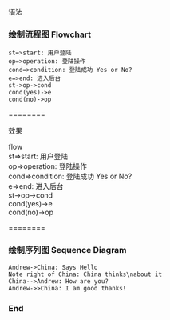 语法

### 绘制流程图 Flowchart

```flow
st=>start: 用户登陆
op=>operation: 登陆操作
cond=>condition: 登陆成功 Yes or No?
e=>end: 进入后台
st->op->cond
cond(yes)->e
cond(no)->op
```
========

效果

flow<br>
st=>start: 用户登陆<br>
op=>operation: 登陆操作<br>
cond=>condition: 登陆成功 Yes or No?<br>
e=>end: 进入后台<br>
st->op->cond<br>
cond(yes)->e<br>
cond(no)->op<br>

========

### 绘制序列图 Sequence Diagram

```seq
Andrew->China: Says Hello
Note right of China: China thinks\nabout it
China-->Andrew: How are you?
Andrew->>China: I am good thanks!
```
### End
